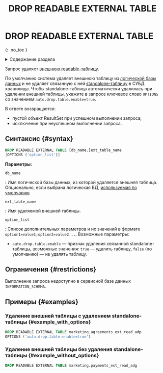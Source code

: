 ﻿---
layout: default
title: DROP READABLE EXTERNAL TABLE
nav_order: 24.5
parent: Запросы SQL+
grand_parent: Справочная информация
has_children: false
has_toc: false
---

# DROP READABLE EXTERNAL TABLE
{: .no_toc }

<details markdown="block">
  <summary>
    Содержание раздела
  </summary>
  {: .text-delta }
1. TOC
{:toc}
</details>

Запрос удаляет [внешнюю readable-таблицу](../../../overview/main_concepts/external_table/external_table.md#readable_table).

По умолчанию система удаляет внешнюю таблицу из [логической базы данных](../../../overview/main_concepts/logical_db/logical_db.md) 
и не удаляет связанную с ней
[standalone-таблицу](../../../overview/main_concepts/standalone_table/standalone_table.md) в СУБД хранилища. 
Чтобы standalone-таблица автоматически удалилась при удалении внешней таблицы,
укажите в запросе ключевое слово `OPTIONS` со значением `auto.drop.table.enable=true`.

В ответе возвращается:
* пустой объект ResultSet при успешном выполнении запроса;
* исключение при неуспешном выполнении запроса.

## Синтаксис {#syntax}

```sql
DROP READABLE EXTERNAL TABLE [db_name.]ext_table_name
[OPTIONS ('option_list')]
```

**Параметры:**

`db_name`

: Имя логической базы данных, из которой удаляется внешняя таблица. Опционально, если выбрана
  логическая БД, [используемая по умолчанию](../../../working_with_system/other_features/default_db_set-up/default_db_set-up.md).

`ext_table_name`

: Имя удаляемой внешней таблицы.

`option_list`

: Список дополнительных параметров и их значений в формате `option1=value1;option2=value2...`.
  Возможные параметры:
  * `auto.drop.table.enable` — признак удаления связанной standalone-таблицы, возможные значения: `true` — удалить таблицу,
    `false` (по умолчанию) — не удалять таблицу.

## Ограничения {#restrictions}

Выполнение запроса недоступно в сервисной базе данных `INFORMATION_SCHEMA`.

## Примеры {#examples}

### Удаление внешней таблицы с удалением standalone-таблицы {#example_with_options}

```sql
DROP READABLE EXTERNAL TABLE marketing.agreements_ext_read_adp
OPTIONS ('auto.drop.table.enable=true')
```

### Удаление внешней таблицы без удаления standalone-таблицы {#example_without_options}

```sql
DROP READABLE EXTERNAL TABLE marketing.payments_ext_read_adg
```